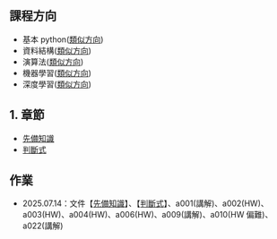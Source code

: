 ## 課程方向

-   基本 python([類似方向](https://www.books.com.tw/products/0010961496?sloc=main))
-   資料結構([類似方向](https://www.books.com.tw/products/E050254313?sloc=main))
-   演算法([類似方向](https://www.books.com.tw/products/0010998927?sloc=main))
-   機器學習([類似方向](https://www.books.com.tw/products/0011016130?sloc=main))
-   深度學習([類似方向](https://www.books.com.tw/products/0010901055?sloc=main))

## 1. 章節

-   [先備知識](./先備知識.md)
-   [判斷式](./判斷式.md)

## 作業

-   2025.07.14：文件【[先備知識](./先備知識.md)】、【[判斷式](./判斷式.md)】、a001(講解)、a002(HW)、a003(HW)、a004(HW)、a006(HW)、a009(講解)、a010(HW 偏難)、a022(講解)

<!--
<p align="center">
  Copyright © 2025 Wei-Cheng Chen
</p>
-->
